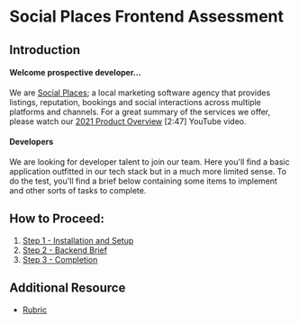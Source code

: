 # Social Places Frontend Assessment
## Introduction
#### Welcome prospective developer...
We are [Social Places](https://socialplaces.io); a local marketing software agency that provides 
listings, reputation, bookings and social interactions across multiple platforms and channels.
For a great summary of the services we offer, please watch our 
[2021 Product Overview](https://www.youtube.com/watch?v=CLQeB5pFpNw) [2:47] YouTube video.

#### Developers
We are looking for developer talent to join our team. Here you'll find a
basic application outfitted in our tech stack but in a much more limited sense.
To do the test, you'll find a brief below containing some items to implement
and other sorts of tasks to complete.

## How to Proceed:
1. [Step 1 - Installation and Setup](./.readme/Step%201%20-%20Installation%20and%20setup.md)
2. [Step 2 - Backend Brief](./.readme/Step%202%20-%20Backend%20Brief.md)
3. [Step 3 - Completion](./.readme/Step%203%20-%20Completion.md)

## Additional Resource
- [Rubric](./.readme/Additional%20Information%20-%20Rubric.md)
